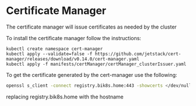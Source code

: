 # Certificate Manager

The certificate manager will issue certificates as needed by the cluster

To install the certificate manager follow the instructions:

```
kubectl create namespace cert-manager
kubectl apply --validate=false -f https://github.com/jetstack/cert-manager/releases/download/v0.14.0/cert-manager.yaml
kubectl apply -f manifests/certManager/certManager_clusterIssuer.yaml
```

To get the certificate generated by the cert-manager use the following:

```bash
openssl s_client -connect registry.bik8s.home:443 -showcerts </dev/null 2>/dev/null|openssl x509 -outform PEM >mycertfile.pem
```

replacing registry.bik8s.home with the hostname
